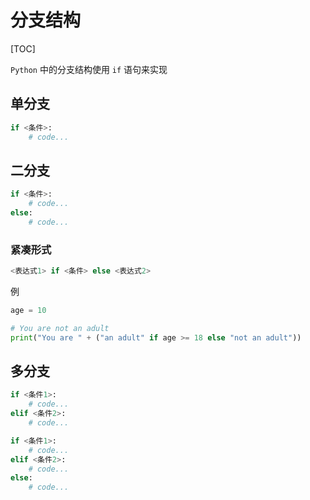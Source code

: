 # 分支结构

[TOC]

`Python` 中的分支结构使用 `if` 语句来实现

## 单分支

```python
if <条件>:
    # code...
```

## 二分支

```python
if <条件>:
    # code...
else:
    # code...
```

### 紧凑形式

```python
<表达式1> if <条件> else <表达式2>
```

例

```python
age = 10

# You are not an adult
print("You are " + ("an adult" if age >= 18 else "not an adult"))
```

## 多分支

```python
if <条件1>:
    # code...
elif <条件2>:
    # code...
```

```python
if <条件1>:
    # code...
elif <条件2>:
    # code...
else:
    # code...
```
